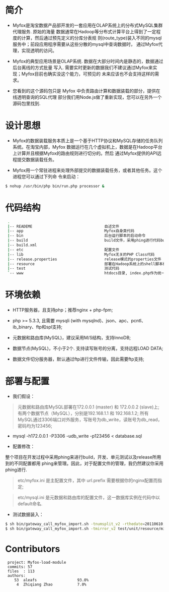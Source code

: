 # 简介 #

* Myfox是淘宝数据产品部开发的一套应用在OLAP系统上的分布式MySQL集群代理服务. 原始的海量
  数据通常在Hadoop等分布式计算平台上得到了一定程度的计算，然后通过预先定义的分库分表规
  则(route_type)装入不同的mysql服务中；前段应用程序需要从这些分散的mysql中查询数据时，
  通过Myfox代理，实现透明的访问。

* Myfox的典型应用场景是OLAP系统. 数据在大部分时间内是静态的，数据通过后台离线的方式批量
  写入. 需要实时更新的数据我们不建议通过Myfox来实现；Myfox目前也确实没这个能力，可预见的
  未来应该也不会支持这样的需求。

* 您看到的这个源码包只是 Myfox 中负责路由计算和数据装载的部分，提供在线透明查询的SQL代理
  部分我们用Node.js做了重新实现，您可以在另外一个源码包里找到.

# 设计思想 #

* Myfox的数据装载服务本质上是一个基于HTTP协议和MySQL存储的任务队列系统。在淘宝内部，Myfox
  数据运行在几个虚拟机上，数据是在Hadoop平台上计算并且根据Myfox的路由规则进行切分的。然后
  通过Myfox提供的API远程提交数据装载任务。

* Myfox用一个常驻进程来处理外部提交的数据装载任务，或者其他任务。这个进程您可以通过下列命
  令来启动：

```bash
$ nohup /usr/bin/php bin/run.php processor &
```

# 代码结构 #

```bash
 .
 |-- READEME                                自述文件
 |-- app                                    Myfox自身类代码
 |-- bin                                    后台运行脚本的启动命令
 |-- build                                  build文件，采用phing进行代码build
 |-- build.xml
 |-- etc                                    配置文件
 |-- lib                                    Myfox无关的PHP Class代码
 |-- release.properties                     release模式的properties文件
 |-- resource                               部署在Hadoop系统上的shell脚本模版
 |-- test                                   测试代码
 `-- www                                    htdocs目录, index.php作为统一入口程序
```

# 环境依赖 #

* HTTP服务器，且支持php；推荐nginx + php-fpm;

* php >= 5.3.3, 且需要 mysqli (with mysqlnd)、json、apc、pcntl、ib_binary、ftp和spl支持;

* 元数据和路由库(MySQL)，建议采用M/S结构，支持InnoDB;

* 数据节点(MySQL)，不小于2个. 支持读写账号的分离，支持远程LOAD DATA; 

* 数据文件切分服务器，默认通过ftp进行文件传输，因此需要ftp支持;

# 部署与配置 #

* 我们假设：

> 元数据和路由库MySQL部署在172.0.0.1 (master) 和 172.0.0.2 (slave)上;
> 有两个数据节点（MySQL），分别是192.168.1.1 和 192.168.1.2;
> 所有MySQL通过3306端口对外服务，写账号为db_write，读账号为db_read，密码均为123456;

* mysql -h172.0.0.1 -P3306 -udb_write -p123456 < database.sql

* 配置修改：

整个项目在开发过程中采用phing来进行build，开发、单元测试以及release所用到的不同配置都用
phing来管理。因此，对于配置文件的管理，我仍然建议你采用phing进行.

> etc/myfox.ini 是主配置文件，其中 url.prefix 需要根据你的nginx配置而指定;

> etc/mysql.ini 是元数据和路由库的配置文件，这一数据库实例在代码中以default命名.

* 测试数据装入：

```bash
$ sh bin/gateway_call_myfox_import.sh -tnumsplit_v2 -rthedate=20110610,cid=1 test/unit/resource/numsplit_import_data_file.txt
$ sh bin/gateway_call_myfox_import.sh -tmirror_v2 test/unit/resource/mirror_import_data_file.txt 1
```

# Contributors #

```
 project: Myfox-load-module
 commits: 57
 files  : 113
 authors: 
    53	aleafs                  93.0%
     4	Zhiqiang Zhao           7.0%
```

